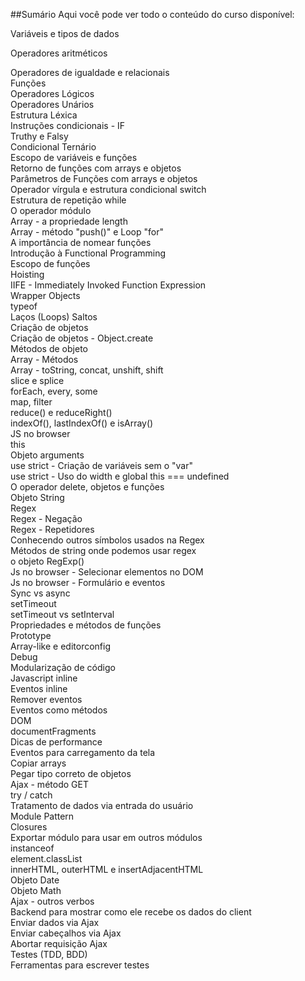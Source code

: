 ##Sumário
Aqui você pode ver todo o conteúdo do curso disponível:

Variáveis e tipos de dados  

Operadores aritméticos  

Operadores de igualdade e relacionais  
Funções  
Operadores Lógicos  
Operadores Unários  
Estrutura Léxica  
Instruções condicionais - IF  
Truthy e Falsy  
Condicional Ternário  
Escopo de variáveis e funções  
Retorno de funções com arrays e objetos  
Parâmetros de Funções com arrays e objetos  
Operador vírgula e estrutura condicional switch  
Estrutura de repetição while  
O operador módulo  
Array - a propriedade length  
Array - método "push()" e Loop "for"  
A importância de nomear funções  
Introdução à Functional Programming  
Escopo de funções  
Hoisting  
IIFE - Immediately Invoked Function Expression  
Wrapper Objects  
typeof  
Laços (Loops)  Saltos  
Criação de objetos  
Criação de objetos - Object.create  
Métodos de objeto  
Array - Métodos  
Array - toString, concat, unshift, shift  
slice e splice  
forEach, every, some  
map, filter  
reduce() e reduceRight()  
indexOf(), lastIndexOf() e isArray()  
JS no browser  
this  
Objeto arguments  
use strict - Criação de variáveis sem o "var"  
use strict - Uso do width e global this === undefined  
O operador delete, objetos e funções  
Objeto String  
Regex  
Regex - Negação  
Regex - Repetidores  
Conhecendo outros símbolos usados na Regex  
Métodos de string onde podemos usar regex  
o objeto RegExp()  
Js no browser - Selecionar elementos no DOM  
Js no browser - Formulário e eventos  
Sync vs async  
setTimeout  
setTimeout vs setInterval  
Propriedades e métodos de funções  
Prototype  
Array-like e editorconfig  
Debug  
Modularização de código  
Javascript inline  
Eventos inline  
Remover eventos  
Eventos como métodos  
DOM  
documentFragments  
Dicas de performance  
Eventos para carregamento da tela  
Copiar arrays  
Pegar tipo correto de objetos  
Ajax - método GET  
try / catch  
Tratamento de dados via entrada do usuário  
Module Pattern  
Closures  
Exportar módulo para usar em outros módulos  
instanceof  
element.classList  
innerHTML, outerHTML e insertAdjacentHTML  
Objeto Date  
Objeto Math  
Ajax - outros verbos  
Backend para mostrar como ele recebe os dados do client  
Enviar dados via Ajax  
Enviar cabeçalhos via Ajax  
Abortar requisição Ajax  
Testes (TDD, BDD)  
Ferramentas para escrever testes
